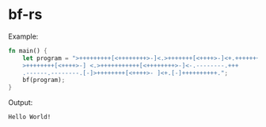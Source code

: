 # bf-rs

Example:

```rust
fn main() {
    let program = ">+++++++++[<++++++++>-]<.>+++++++[<++++>-]<+.+++++++..+++.[-]
    >++++++++[<++++>-] <.>+++++++++++[<++++++++>-]<-.--------.+++
    .------.--------.[-]>++++++++[<++++>- ]<+.[-]++++++++++.";
    bf(program);
}
```

Output:

```
Hello World!
```
